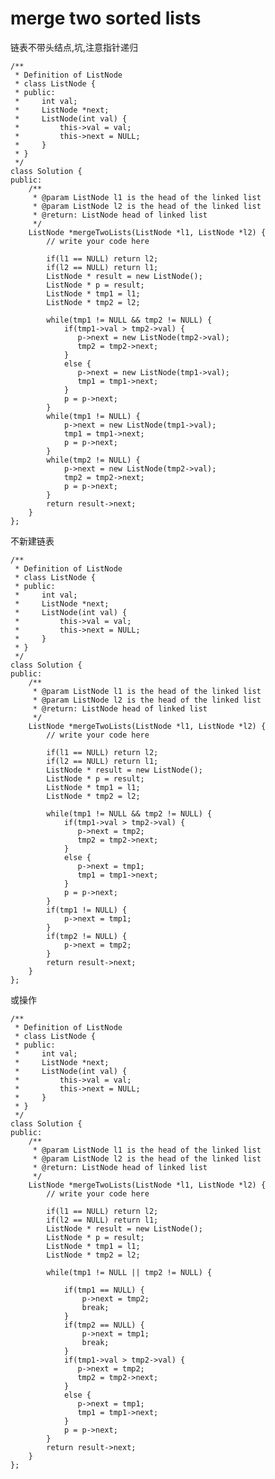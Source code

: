 # merge two sorted lists

链表不带头结点,坑,注意指针递归

	/**
	 * Definition of ListNode
	 * class ListNode {
	 * public:
	 *     int val;
	 *     ListNode *next;
	 *     ListNode(int val) {
	 *         this->val = val;
	 *         this->next = NULL;
	 *     }
	 * }
	 */
	class Solution {
	public:
	    /**
	     * @param ListNode l1 is the head of the linked list
	     * @param ListNode l2 is the head of the linked list
	     * @return: ListNode head of linked list
	     */
	    ListNode *mergeTwoLists(ListNode *l1, ListNode *l2) {
	        // write your code here

	        if(l1 == NULL) return l2;
	        if(l2 == NULL) return l1;
	        ListNode * result = new ListNode();
	        ListNode * p = result;
	        ListNode * tmp1 = l1;
	        ListNode * tmp2 = l2;

	        while(tmp1 != NULL && tmp2 != NULL) {
	            if(tmp1->val > tmp2->val) {
	               p->next = new ListNode(tmp2->val);
	               tmp2 = tmp2->next;
	            }
	            else {
	               p->next = new ListNode(tmp1->val);
	               tmp1 = tmp1->next;
	            }
	            p = p->next;
	        }
	        while(tmp1 != NULL) {
	            p->next = new ListNode(tmp1->val);
	            tmp1 = tmp1->next;
	            p = p->next;
	        }
	        while(tmp2 != NULL) {
	            p->next = new ListNode(tmp2->val);
	            tmp2 = tmp2->next;
	            p = p->next;
	        }
	        return result->next;
	    }
	};

不新建链表

	/**
	 * Definition of ListNode
	 * class ListNode {
	 * public:
	 *     int val;
	 *     ListNode *next;
	 *     ListNode(int val) {
	 *         this->val = val;
	 *         this->next = NULL;
	 *     }
	 * }
	 */
	class Solution {
	public:
	    /**
	     * @param ListNode l1 is the head of the linked list
	     * @param ListNode l2 is the head of the linked list
	     * @return: ListNode head of linked list
	     */
	    ListNode *mergeTwoLists(ListNode *l1, ListNode *l2) {
	        // write your code here

	        if(l1 == NULL) return l2;
	        if(l2 == NULL) return l1;
	        ListNode * result = new ListNode();
	        ListNode * p = result;
	        ListNode * tmp1 = l1;
	        ListNode * tmp2 = l2;

	        while(tmp1 != NULL && tmp2 != NULL) {
	            if(tmp1->val > tmp2->val) {
	               p->next = tmp2;
	               tmp2 = tmp2->next;
	            }
	            else {
	               p->next = tmp1;
	               tmp1 = tmp1->next;
	            }
	            p = p->next;
	        }
	        if(tmp1 != NULL) {
	            p->next = tmp1;
	        }
	        if(tmp2 != NULL) {
	            p->next = tmp2;
	        }
	        return result->next;
	    }
	};

或操作

	/**
	 * Definition of ListNode
	 * class ListNode {
	 * public:
	 *     int val;
	 *     ListNode *next;
	 *     ListNode(int val) {
	 *         this->val = val;
	 *         this->next = NULL;
	 *     }
	 * }
	 */
	class Solution {
	public:
	    /**
	     * @param ListNode l1 is the head of the linked list
	     * @param ListNode l2 is the head of the linked list
	     * @return: ListNode head of linked list
	     */
	    ListNode *mergeTwoLists(ListNode *l1, ListNode *l2) {
	        // write your code here

	        if(l1 == NULL) return l2;
	        if(l2 == NULL) return l1;
	        ListNode * result = new ListNode();
	        ListNode * p = result;
	        ListNode * tmp1 = l1;
	        ListNode * tmp2 = l2;

	        while(tmp1 != NULL || tmp2 != NULL) {

	            if(tmp1 == NULL) {
	                p->next = tmp2;
	                break;
	            }
	            if(tmp2 == NULL) {
	                p->next = tmp1;
	                break;
	            }
	            if(tmp1->val > tmp2->val) {
	               p->next = tmp2;
	               tmp2 = tmp2->next;
	            }
	            else {
	               p->next = tmp1;
	               tmp1 = tmp1->next;
	            }
	            p = p->next;
	        }
	        return result->next;
	    }
	};

